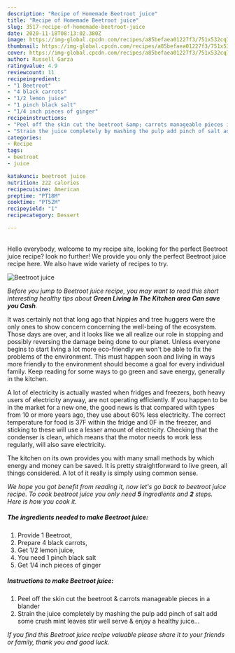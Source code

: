 ```yaml
---
description: "Recipe of Homemade Beetroot juice"
title: "Recipe of Homemade Beetroot juice"
slug: 3517-recipe-of-homemade-beetroot-juice
date: 2020-11-18T08:13:02.380Z
image: https://img-global.cpcdn.com/recipes/a85befaea01227f3/751x532cq70/beetroot-juice-recipe-main-photo.jpg
thumbnail: https://img-global.cpcdn.com/recipes/a85befaea01227f3/751x532cq70/beetroot-juice-recipe-main-photo.jpg
cover: https://img-global.cpcdn.com/recipes/a85befaea01227f3/751x532cq70/beetroot-juice-recipe-main-photo.jpg
author: Russell Garza
ratingvalue: 4.9
reviewcount: 11
recipeingredient:
- "1 Beetroot"
- "4 black carrots"
- "1/2 lemon juice"
- "1 pinch black salt"
- "1/4 inch pieces of ginger"
recipeinstructions:
- "Peel off the skin cut the beetroot &amp; carrots manageable pieces in a blander"
- "Strain the juice completely by mashing the pulp add pinch of salt add some crush mint leaves stir well serve &amp; enjoy a healthy juice..."
categories:
- Recipe
tags:
- beetroot
- juice

katakunci: beetroot juice 
nutrition: 222 calories
recipecuisine: American
preptime: "PT18M"
cooktime: "PT52M"
recipeyield: "1"
recipecategory: Dessert

---
```

<br>
Hello everybody, welcome to my recipe site, looking for the perfect Beetroot juice recipe? look no further! We provide you only the perfect Beetroot juice recipe here. We also have wide variety of recipes to try.
<br>


![Beetroot juice](https://img-global.cpcdn.com/recipes/a85befaea01227f3/751x532cq70/beetroot-juice-recipe-main-photo.jpg)

<i>Before you jump to Beetroot juice recipe, you may want to read this short interesting healthy tips about 
<strong>Green Living In The Kitchen area Can save you Cash</strong>.</i>
</br>

It was certainly not that long ago that hippies and tree huggers were the only ones to show concern concerning the well-being of the ecosystem. Those days are over, and it looks like we all realize our role in stopping and possibly reversing the damage being done to our planet. Unless everyone begins to start living a lot more eco-friendly we won't be able to fix the problems of the environment. This must happen soon and living in ways more friendly to the environment should become a goal for every individual family. Keep reading for some ways to go green and save energy, generally in the kitchen.

A lot of electricity is actually wasted when fridges and freezers, both heavy users of electricity anyway, are not operating efficiently. If you happen to be in the market for a new one, the good news is that compared with types from 10 or more years ago, they use about 60% less electricity. The correct temperature for food is 37F within the fridge and 0F in the freezer, and sticking to these will use a lesser amount of electricity. Checking that the condenser is clean, which means that the motor needs to work less regularly, will also save electricity.

The kitchen on its own provides you with many small methods by which energy and money can be saved. It is pretty straightforward to live green, all things considered. A lot of it really is simply using common sense.


<i>We hope you got benefit from reading it, now let's go back to beetroot juice recipe. To cook beetroot juice you only need <strong>5</strong> ingredients and <strong>2</strong> steps. Here is how you cook it.
</i>

##### The ingredients needed to make Beetroot juice:

1. Provide 1 Beetroot,
1. Prepare 4 black carrots,
1. Get 1/2 lemon juice,
1. You need 1 pinch black salt
1. Get 1/4 inch pieces of ginger


##### Instructions to make Beetroot juice:

1. Peel off the skin cut the beetroot &amp; carrots manageable pieces in a blander
1. Strain the juice completely by mashing the pulp add pinch of salt add some crush mint leaves stir well serve &amp; enjoy a healthy juice...


<i>If you find this Beetroot juice recipe valuable please share it to your friends or family, thank you and good luck.</i>

